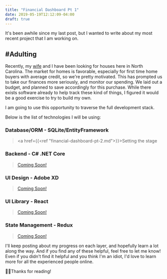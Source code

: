```yaml
---
title: "Financial Dashboard Pt 1"
date: 2019-05-19T12:12:09-04:00
draft: true
---
```


It's been awhile since my last post, but I wanted to write about my most recent project that I am working on. 

## #Adulting

Recently, my [wife](https://www.sanchezvisualarts.com/) and I have been looking for houses here in North Carolina. The market for homes is favorable, especially for first time home buyers with average credit, so we're pretty motivated. This has prompted us to take our finances more seriously, and monitor our spending. We laid out a budget, and planned to save accordingly for this purchase. While there exists software already to help track these kind of things, I figured it would be a good exercise to try to build my own.

I am going to use this opportunity to traverse the full development stack.

Below is the list of technologies I will be using:

>
### Database/ORM - SQLite/EntityFramework
> <a href={{<ref "financial-dashboard-pt-2.md">}}>Setting the stage</a>
### Backend - C# .NET Core
> <a href="#">Coming Soon!</a>
### UI Design - Adobe XD
> <a href="#">Coming Soon!</a>
### UI Library - React
> <a href="#">Coming Soon!</a>
### State Management - Redux
> <a href="#">Coming Soon!</a>

I'll keep posting about my progress on each layer, and hopefully learn a lot along the way. And if you find any of these helpful, feel free to let me know! Even if you didn't find it helpful and you think I'm an idiot, I'd love to learn more for all the experienced people online.

✌🏽Thanks for reading!